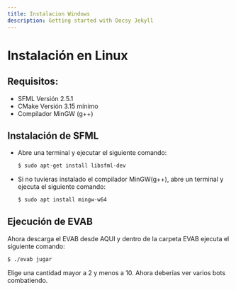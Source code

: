 ```yaml
---
title: Instalacion Windows
description: Getting started with Docsy Jekyll
---
```

# Instalación en Linux

## Requisitos:

- SFML Versión 2.5.1
- CMake Versión 3.15 mínimo
- Compilador MinGW (g++)

## Instalación de SFML

- Abre una terminal y ejecutar el siguiente comando:
  ```bash
  $ sudo apt-get install libsfml-dev
  ```
- Si no tuvieras instalado el compilador MinGW(g++), abre un terminal y ejecuta el siguiente comando:
  ```bash
  $ sudo apt install mingw-w64
  ```

## Ejecución de EVAB

Ahora descarga el EVAB desde AQUI y dentro de la carpeta EVAB ejecuta el siguiente comando:
  ```bash
  $ ./evab jugar
  ```
Elige una cantidad mayor a 2 y menos a 10. Ahora deberías ver varios bots combatiendo.
